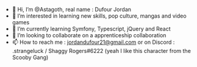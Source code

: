 - 👋 Hi, I’m @Astagoth, real name : Dufour Jordan
- 👀 I’m interested in learning new skills, pop culture, mangas and video games
- 🌱 I’m currently learning Symfony, Typescript, jQuery and React
- 💞️ I’m looking to collaborate on a apprenticeship collaboration
- 📫 How to reach me : jordandufour21@gmail.com or on Discord : .strangeluck / Shaggy Rogers#6222 (yeah I like this character from the Scooby Gang)

<!---
Astagoth/Astagoth is a ✨ special ✨ repository because its `README.md` (this file) appears on your GitHub profile.
You can click the Preview link to take a look at your changes.
--->
